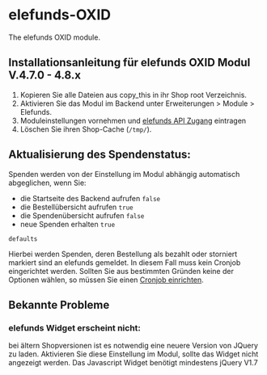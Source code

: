 # elefunds-OXID

The elefunds OXID module.  

## Installationsanleitung für elefunds OXID Modul V.4.7.0 - 4.8.x

1. Kopieren Sie alle Dateien aus copy_this in ihr Shop root Verzeichnis.
2. Aktivieren Sie das Modul im Backend unter Erweiterungen > Module > Elefunds.
3. Moduleinstellungen vornehmen und [elefunds API Zugang](https://elefunds.de/produkt/anmeldung/) eintragen
4. Löschen Sie ihren Shop-Cache (`/tmp/`).

## Aktualisierung des Spendenstatus:

Spenden werden von der Einstellung im Modul abhängig automatisch abgeglichen, wenn Sie:
- die Startseite des Backend aufrufen `false`
- die Bestellübersicht aufrufen `true`
- die Spendenübersicht aufrufen `false`
- neue Spenden erhalten `true`

`defaults`

Hierbei werden Spenden, deren Bestellung als bezahlt oder storniert markiert 
sind an elefunds gemeldet. In diesem Fall muss kein Cronjob eingerichtet werden.
Sollten Sie aus bestimmten Gründen keine der Optionen wählen, so müssen Sie
einen [Cronjob einrichten](cron/CRON.md).

## Bekannte Probleme
### elefunds Widget erscheint nicht:
bei ältern Shopversionen ist es notwendig eine neuere Version von JQuery zu laden.
Aktivieren Sie diese Einstellung im Modul, sollte das Widget nicht angezeigt werden.
Das Javascript Widget benötigt mindestens jQuery V1.7
